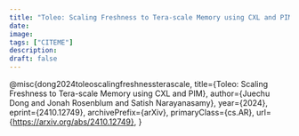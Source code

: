 ```yaml
---
title: "Toleo: Scaling Freshness to Tera-scale Memory using CXL and PIM"
date:
image: 
tags: ["CITEME"]
description: 
draft: false
---
```

@misc{dong2024toleoscalingfreshnessterascale,
      title={Toleo: Scaling Freshness to Tera-scale Memory using CXL and PIM}, 
      author={Juechu Dong and Jonah Rosenblum and Satish Narayanasamy},
      year={2024},
      eprint={2410.12749},
      archivePrefix={arXiv},
      primaryClass={cs.AR},
      url={https://arxiv.org/abs/2410.12749}, 
}